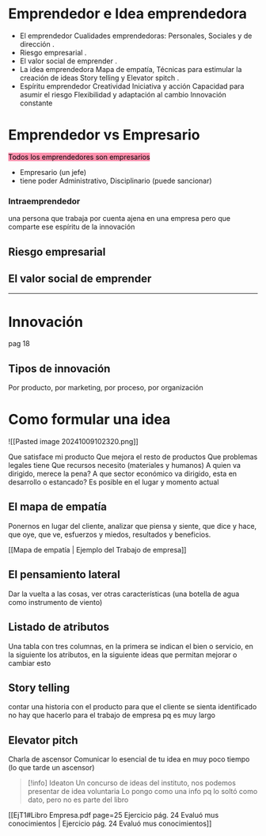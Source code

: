 # Emprendedor e Idea emprendedora
- El emprendedor
Cualidades emprendedoras: Personales, Sociales y de dirección
.
- Riesgo empresarial
. 
- El valor social de emprender
.
- La idea emprendedora
Mapa de empatía, Técnicas para estimular la creación de ideas
Story telling y Elevator spitch
.
- Espíritu emprendedor
    Creatividad
    Iniciativa y acción
    Capacidad para asumir el riesgo
    Flexibilidad y adaptación al cambio
    Innovación constante


# Emprendedor vs Empresario
<mark style="background: #FF5582A6;">Todos los emprendedores son empresarios</mark>
- Empresario (un jefe)
- tiene poder Administrativo, Disciplinario (puede sancionar)



### Intraemprendedor
una persona que trabaja por cuenta ajena en una empresa pero que comparte ese espíritu de la innovación

## Riesgo empresarial

## El valor social de emprender
---

# Innovación
pag 18
## Tipos de innovación
Por producto, por marketing, por proceso, por organización

# Como formular una idea

![[Pasted image 20241009102320.png]]

Que satisface mi producto
Que mejora el resto de productos
Que problemas legales tiene
Que recursos necesito (materiales y humanos)
A quien va dirigido, merece la pena?
A que sector económico va dirigido, esta en desarrollo o estancado?
Es posible en el lugar y momento actual


## El mapa de empatía
Ponernos en lugar del cliente, analizar que piensa y siente, que dice y hace, que oye, que ve, esfuerzos y miedos, resultados y beneficios.

[[Mapa de empatía | Ejemplo del Trabajo de empresa]]

## El pensamiento lateral
Dar la vuelta a las cosas, ver otras características (una botella de agua como instrumento de viento)

## Listado de atributos
Una tabla con tres columnas, en la primera se indican el bien o servicio, en la siguiente los atributos, en la siguiente ideas que permitan mejorar o cambiar esto

## Story telling
contar una historia con el producto para que el cliente se sienta identificado
no hay que hacerlo para el trabajo de empresa pq es muy largo

## Elevator pitch
Charla de ascensor
Comunicar lo esencial de tu idea en muy poco tiempo (lo que tarde un ascensor)

>[!info] Ideaton
>Un concurso de ideas del instituto, nos podemos presentar de idea voluntaria
>Lo pongo como una info pq lo soltó como dato, pero no es parte del libro

[[EjT1#Libro Empresa.pdf page=25 Ejercicio pág. 24 Evaluó mus conocimientos | Ejercicio pág. 24 Evaluó mus conocimientos]]